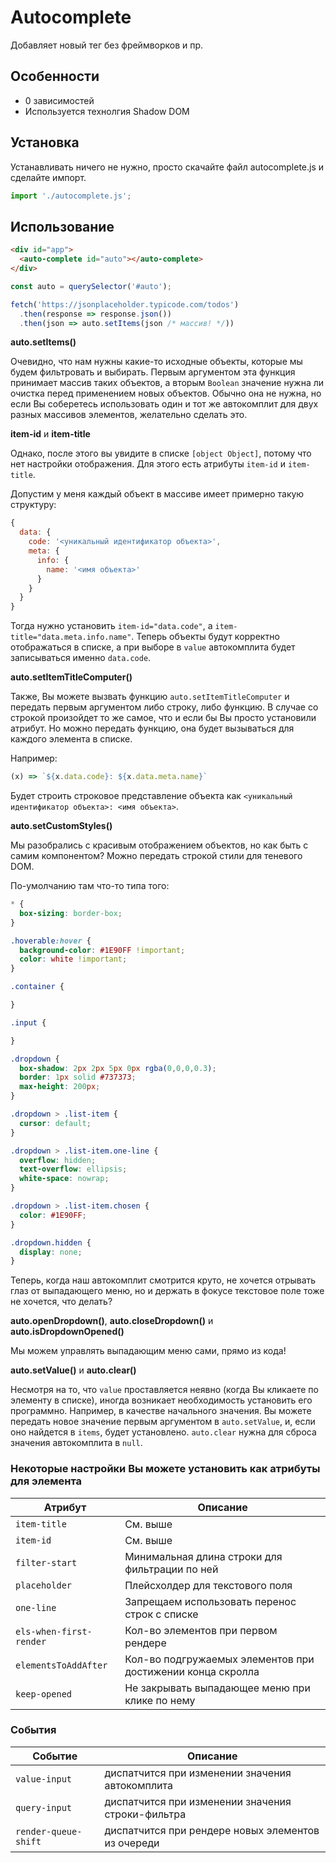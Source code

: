 # Autocomplete

Добавляет новый тег без фреймворков и пр.

## Особенности

- 0 зависимостей
- Используется технолгия Shadow DOM

## Установка

Устанавливать ничего не нужно, просто скачайте файл autocomplete.js и сделайте импорт.
```js
import './autocomplete.js';
```

## Использование

```html
<div id="app">
  <auto-complete id="auto"></auto-complete>
</div>
```

```js
const auto = querySelector('#auto');

fetch('https://jsonplaceholder.typicode.com/todos')
  .then(response => response.json())
  .then(json => auto.setItems(json /* массив! */))
```

**auto.setItems()**

Очевидно, что нам нужны какие-то исходные объекты, которые мы будем фильтровать и выбирать. Первым аргументом эта функция принимает массив таких объектов, а вторым `Boolean` значение нужна ли очистка перед применением новых объектов. Обычно она не нужна, но если Вы соберетесь использовать один и тот же автокомплит для двух разных массивов элементов, желательно сделать это.

**item-id** и **item-title**

Однако, после этого вы увидите в списке `[object Object]`, потому что нет настройки отображения. Для этого есть атрибуты `item-id` и `item-title`.

Допустим у меня каждый объект в массиве имеет примерно такую структуру:
```js
{
  data: {
    code: '<уникальный идентификатор объекта>',
    meta: {
      info: {
        name: '<имя объекта>'
      }
    }
  }
}
```

Тогда нужно установить `item-id="data.code"`, а `item-title="data.meta.info.name"`. Теперь объекты будут корректно отображаться в списке, а при выборе в `value` автокомплита будет записываться именно `data.code`.

**auto.setItemTitleComputer()**

Также, Вы можете вызвать функцию `auto.setItemTitleComputer` и передать первым аргументом либо строку, либо функцию. В случае со строкой произойдет то же самое, что и если бы Вы просто установили атрибут. Но можно передать функцию, она будет вызываться для каждого элемента в списке.

Например:
```js
(x) => `${x.data.code}: ${x.data.meta.name}`
```

Будет строить строковое представление объекта как `<уникальный идентификатор объекта>: <имя объекта>`.

**auto.setCustomStyles()**

Мы разобрались с красивым отображением объектов, но как быть с самим компонентом? 
Можно передать строкой стили для теневого DOM.

По-умолчанию там что-то типа того:
```css
* {
  box-sizing: border-box;
}

.hoverable:hover {
  background-color: #1E90FF !important;
  color: white !important;
}

.container {

}

.input {

}

.dropdown {
  box-shadow: 2px 2px 5px 0px rgba(0,0,0,0.3);
  border: 1px solid #737373;
  max-height: 200px;
}

.dropdown > .list-item {
  cursor: default;
}

.dropdown > .list-item.one-line {
  overflow: hidden;
  text-overflow: ellipsis;
  white-space: nowrap;
}

.dropdown > .list-item.chosen {
  color: #1E90FF;
}

.dropdown.hidden {
  display: none;
}
```

Теперь, когда наш автокомплит смотрится круто, не хочется отрывать глаз от выпадающего меню, но и держать в фокусе текстовое поле тоже не хочется, что делать?

**auto.openDropdown()**, **auto.closeDropdown()** и **auto.isDropdownOpened()**

Мы можем управлять выпадающим меню сами, прямо из кода!

**auto.setValue()** и **auto.clear()**

Несмотря на то, что `value` проставляется неявно (когда Вы кликаете по элементу в списке), иногда возникает необходимость установить его программно. Например, в качестве начального значения. Вы можете передать новое значение первым аргументом в `auto.setValue`, и, если оно найдется в `items`, будет установлено. `auto.clear` нужна для сброса значения автокомплита в `null`.

### Некоторые настройки Вы можете установить как атрибуты для элемента

| Атрибут | Описание |
|----------|-------------|
| `item-title` | См. выше |
| `item-id` | См. выше |
| `filter-start` | Минимальная длина строки для фильтрации по ней |
| `placeholder` | Плейсхолдер для текстового поля |
| `one-line` | Запрещаем использовать перенос строк с списке |
| `els-when-first-render` | Кол-во элементов при первом рендере |
| `elementsToAddAfter` | Кол-во подгружаемых элементов при достижении конца скролла |
| `keep-opened` | Не закрывать выпадающее меню при клике по нему |

### События

| Событие | Описание |
|----------|-------------|
| `value-input` | диспатчится при изменении значения автокомплита |
| `query-input` | диспатчится при изменении значения строки-фильтра |
| `render-queue-shift` | диспатчится при рендере новых элементов из очереди |

